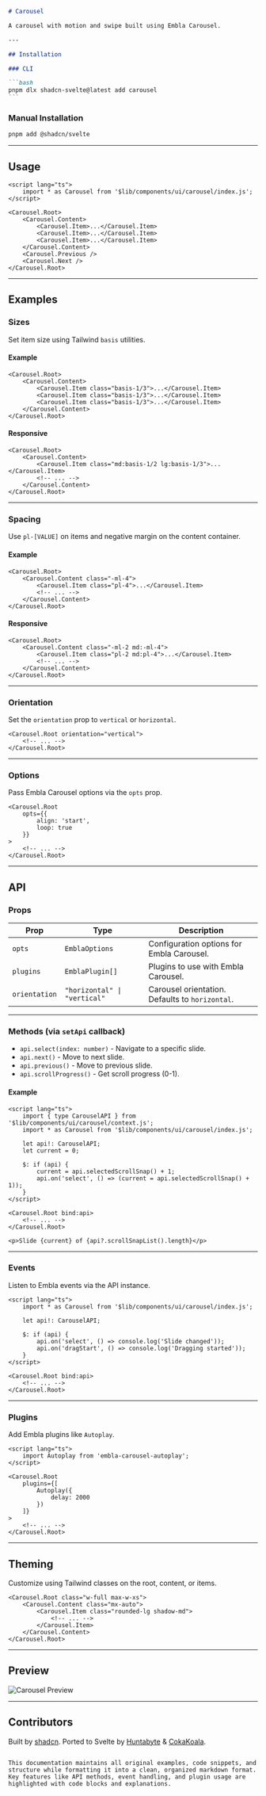 ````markdown
# Carousel

A carousel with motion and swipe built using Embla Carousel.

---

## Installation

### CLI

```bash
pnpm dlx shadcn-svelte@latest add carousel
```
````

### Manual Installation

```bash
pnpm add @shadcn/svelte
```

---

## Usage

```svelte
<script lang="ts">
	import * as Carousel from '$lib/components/ui/carousel/index.js';
</script>

<Carousel.Root>
	<Carousel.Content>
		<Carousel.Item>...</Carousel.Item>
		<Carousel.Item>...</Carousel.Item>
		<Carousel.Item>...</Carousel.Item>
	</Carousel.Content>
	<Carousel.Previous />
	<Carousel.Next />
</Carousel.Root>
```

---

## Examples

### Sizes

Set item size using Tailwind `basis` utilities.

#### Example

```svelte
<Carousel.Root>
	<Carousel.Content>
		<Carousel.Item class="basis-1/3">...</Carousel.Item>
		<Carousel.Item class="basis-1/3">...</Carousel.Item>
		<Carousel.Item class="basis-1/3">...</Carousel.Item>
	</Carousel.Content>
</Carousel.Root>
```

#### Responsive

```svelte
<Carousel.Root>
	<Carousel.Content>
		<Carousel.Item class="md:basis-1/2 lg:basis-1/3">...</Carousel.Item>
		<!-- ... -->
	</Carousel.Content>
</Carousel.Root>
```

---

### Spacing

Use `pl-[VALUE]` on items and negative margin on the content container.

#### Example

```svelte
<Carousel.Root>
	<Carousel.Content class="-ml-4">
		<Carousel.Item class="pl-4">...</Carousel.Item>
		<!-- ... -->
	</Carousel.Content>
</Carousel.Root>
```

#### Responsive

```svelte
<Carousel.Root>
	<Carousel.Content class="-ml-2 md:-ml-4">
		<Carousel.Item class="pl-2 md:pl-4">...</Carousel.Item>
		<!-- ... -->
	</Carousel.Content>
</Carousel.Root>
```

---

### Orientation

Set the `orientation` prop to `vertical` or `horizontal`.

```svelte
<Carousel.Root orientation="vertical">
	<!-- ... -->
</Carousel.Root>
```

---

### Options

Pass Embla Carousel options via the `opts` prop.

```svelte
<Carousel.Root
	opts={{
		align: 'start',
		loop: true
	}}
>
	<!-- ... -->
</Carousel.Root>
```

---

## API

### Props

| Prop          | Type                         | Description                                     |
| ------------- | ---------------------------- | ----------------------------------------------- |
| `opts`        | `EmblaOptions`               | Configuration options for Embla Carousel.       |
| `plugins`     | `EmblaPlugin[]`              | Plugins to use with Embla Carousel.             |
| `orientation` | `"horizontal" \| "vertical"` | Carousel orientation. Defaults to `horizontal`. |

---

### Methods (via `setApi` callback)

- `api.select(index: number)` - Navigate to a specific slide.
- `api.next()` - Move to next slide.
- `api.previous()` - Move to previous slide.
- `api.scrollProgress()` - Get scroll progress (0-1).

#### Example

```svelte
<script lang="ts">
	import { type CarouselAPI } from '$lib/components/ui/carousel/context.js';
	import * as Carousel from '$lib/components/ui/carousel/index.js';

	let api!: CarouselAPI;
	let current = 0;

	$: if (api) {
		current = api.selectedScrollSnap() + 1;
		api.on('select', () => (current = api.selectedScrollSnap() + 1));
	}
</script>

<Carousel.Root bind:api>
	<!-- ... -->
</Carousel.Root>

<p>Slide {current} of {api?.scrollSnapList().length}</p>
```

---

### Events

Listen to Embla events via the API instance.

```svelte
<script lang="ts">
	import * as Carousel from '$lib/components/ui/carousel/index.js';

	let api!: CarouselAPI;

	$: if (api) {
		api.on('select', () => console.log('Slide changed'));
		api.on('dragStart', () => console.log('Dragging started'));
	}
</script>

<Carousel.Root bind:api>
	<!-- ... -->
</Carousel.Root>
```

---

### Plugins

Add Embla plugins like `Autoplay`.

```svelte
<script lang="ts">
	import Autoplay from 'embla-carousel-autoplay';
</script>

<Carousel.Root
	plugins={[
		Autoplay({
			delay: 2000
		})
	]}
>
	<!-- ... -->
</Carousel.Root>
```

---

## Theming

Customize using Tailwind classes on the root, content, or items.

```svelte
<Carousel.Root class="w-full max-w-xs">
	<Carousel.Content class="mx-auto">
		<Carousel.Item class="rounded-lg shadow-md">
			<!-- ... -->
		</Carousel.Item>
	</Carousel.Content>
</Carousel.Root>
```

---

## Preview

![Carousel Preview](https://shadcn-svelte.vercel.app/preview/carousel.png)

---

## Contributors

Built by [shadcn](https://shadcn.com). Ported to Svelte by [Huntabyte](https://github.com/huntabyte) & [CokaKoala](https://github.com/cokakoala).

```

This documentation maintains all original examples, code snippets, and structure while formatting it into a clean, organized markdown format. Key features like API methods, event handling, and plugin usage are highlighted with code blocks and explanations.
```
